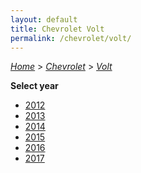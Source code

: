 ```yaml
---
layout: default
title: Chevrolet Volt
permalink: /chevrolet/volt/
---
```

[*Home*](/) > [*Chevrolet*](/chevrolet/) > [*Volt*](/chevrolet/volt/)

**Select year**

- [2012](/chevrolet/volt/2012/)
- [2013](/chevrolet/volt/2013/)
- [2014](/chevrolet/volt/2014/)
- [2015](/chevrolet/volt/2015/)
- [2016](/chevrolet/volt/2016/)
- [2017](/chevrolet/volt/2017/)